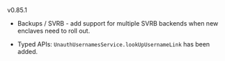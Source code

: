 v0.85.1

- Backups / SVRB - add support for multiple SVRB backends when new enclaves need to roll out.

- Typed APIs: `UnauthUsernamesService.lookUpUsernameLink` has been added.
